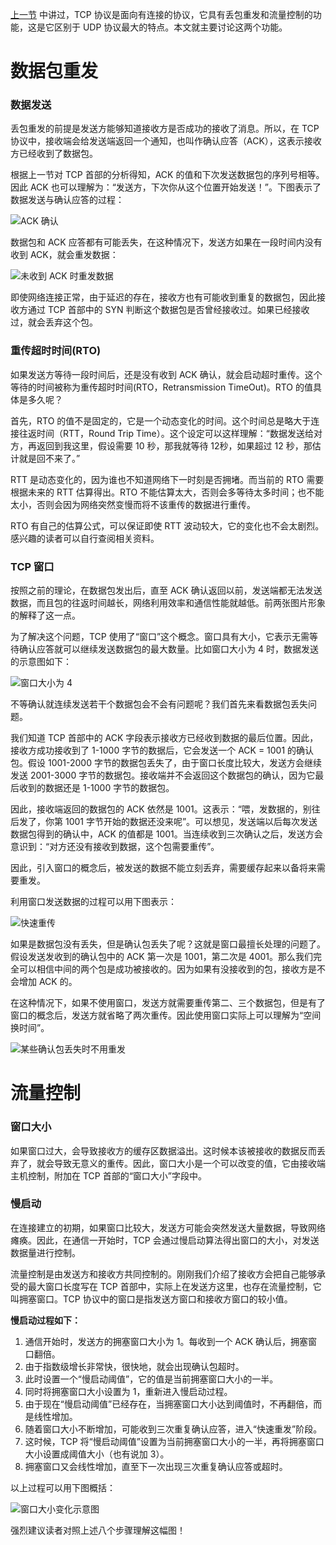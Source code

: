 [上一节](./tcp-ip-4.md) 中讲过，TCP 协议是面向有连接的协议，它具有丢包重发和流量控制的功能，这是它区别于 UDP 协议最大的特点。本文就主要讨论这两个功能。

# 数据包重发

### 数据发送

丢包重发的前提是发送方能够知道接收方是否成功的接收了消息。所以，在 TCP 协议中，接收端会给发送端返回一个通知，也叫作确认应答（ACK），这表示接收方已经收到了数据包。

根据上一节对 TCP 首部的分析得知，ACK 的值和下次发送数据包的序列号相等。因此 ACK 也可以理解为：“发送方，下次你从这个位置开始发送！”。下图表示了数据发送与确认应答的过程：

![ACK 确认](https://user-gold-cdn.xitu.io/2017/12/12/1604b4a42d1ce607?w=988&h=1006&f=png&s=120068)

数据包和 ACK 应答都有可能丢失，在这种情况下，发送方如果在一段时间内没有收到 ACK，就会重发数据：

![未收到 ACK 时重发数据](https://user-gold-cdn.xitu.io/2017/12/12/1604b4a429f16556?w=1000&h=1076&f=png&s=164930)

即使网络连接正常，由于延迟的存在，接收方也有可能收到重复的数据包，因此接收方通过 TCP 首部中的 SYN 判断这个数据包是否曾经接收过。如果已经接收过，就会丢弃这个包。

### 重传超时时间(RTO)

如果发送方等待一段时间后，还是没有收到 ACK 确认，就会启动超时重传。这个等待的时间被称为重传超时时间(RTO，Retransmission TimeOut)。RTO 的值具体是多久呢？

首先，RTO 的值不是固定的，它是一个动态变化的时间。这个时间总是略大于连接往返时间（RTT，Round Trip Time）。这个设定可以这样理解：“数据发送给对方，再返回到我这里，假设需要 10 秒，那我就等待 12秒，如果超过 12 秒，那估计就是回不来了。”

RTT 是动态变化的，因为谁也不知道网络下一时刻是否拥堵。而当前的 RTO 需要根据未来的 RTT 估算得出。RTO 不能估算太大，否则会多等待太多时间；也不能太小，否则会因为网络突然变慢而将不该重传的数据进行重传。

RTO 有自己的估算公式，可以保证即使 RTT 波动较大，它的变化也不会太剧烈。感兴趣的读者可以自行查阅相关资料。

### TCP 窗口

按照之前的理论，在数据包发出后，直至 ACK 确认返回以前，发送端都无法发送数据，而且包的往返时间越长，网络利用效率和通信性能就越低。前两张图片形象的解释了这一点。

为了解决这个问题，TCP 使用了“窗口”这个概念。窗口具有大小，它表示无需等待确认应答就可以继续发送数据包的最大数量。比如窗口大小为 4 时，数据发送的示意图如下：

![窗口大小为 4](https://user-gold-cdn.xitu.io/2017/12/12/1604b4a42d43f0b4?w=1108&h=936&f=png&s=255985)

不等确认就连续发送若干个数据包会不会有问题呢？我们首先来看数据包丢失问题。

我们知道 TCP 首部中的 ACK 字段表示接收方已经收到数据的最后位置。因此，接收方成功接收到了 1-1000 字节的数据后，它会发送一个 ACK = 1001 的确认包。假设 1001-2000 字节的数据包丢失了，由于窗口长度比较大，发送方会继续发送 2001-3000 字节的数据包。接收端并不会返回这个数据包的确认，因为它最后收到的数据还是 1-1000 字节的数据包。

因此，接收端返回的数据包的 ACK 依然是 1001。这表示：“喂，发数据的，别往后发了，你第 1001 字节开始的数据还没来呢”。可以想见，发送端以后每次发送数据包得到的确认中，ACK 的值都是 1001。当连续收到三次确认之后，发送方会意识到：“对方还没有接收到数据，这个包需要重传”。

因此，引入窗口的概念后，被发送的数据不能立刻丢弃，需要缓存起来以备将来需要重发。

利用窗口发送数据的过程可以用下图表示：

![快速重传](https://user-gold-cdn.xitu.io/2017/12/12/1604b4a429d0211f?w=1076&h=924&f=png&s=255604)

如果是数据包没有丢失，但是确认包丢失了呢？这就是窗口最擅长处理的问题了。假设发送发收到的确认包中的 ACK 第一次是 1001，第二次是 4001。那么我们完全可以相信中间的两个包是成功被接收的。因为如果有没接收到的包，接收方是不会增加 ACK 的。

在这种情况下，如果不使用窗口，发送方就需要重传第二、三个数据包，但是有了窗口的概念后，发送方就省略了两次重传。因此使用窗口实际上可以理解为“空间换时间”。

![某些确认包丢失时不用重发](https://user-gold-cdn.xitu.io/2017/12/12/1604b4a42edeb3ce?w=1240&h=849&f=png&s=231054)

# 流量控制

### 窗口大小

如果窗口过大，会导致接收方的缓存区数据溢出。这时候本该被接收的数据反而丢弃了，就会导致无意义的重传。因此，窗口大小是一个可以改变的值，它由接收端主机控制，附加在 TCP 首部的“窗口大小”字段中。

### 慢启动

在连接建立的初期，如果窗口比较大，发送方可能会突然发送大量数据，导致网络瘫痪。因此，在通信一开始时，TCP 会通过慢启动算法得出窗口的大小，对发送数据量进行控制。

流量控制是由发送方和接收方共同控制的。刚刚我们介绍了接收方会把自己能够承受的最大窗口长度写在 TCP 首部中，实际上在发送方这里，也存在流量控制，它叫拥塞窗口。TCP 协议中的窗口是指发送方窗口和接收方窗口的较小值。

**慢启动过程如下：**

1. 通信开始时，发送方的拥塞窗口大小为 1。每收到一个 ACK 确认后，拥塞窗口翻倍。
2. 由于指数级增长非常快，很快地，就会出现确认包超时。
3. 此时设置一个“慢启动阈值”，它的值是当前拥塞窗口大小的一半。
4. 同时将拥塞窗口大小设置为 1，重新进入慢启动过程。
5. 由于现在“慢启动阈值”已经存在，当拥塞窗口大小达到阈值时，不再翻倍，而是线性增加。
6. 随着窗口大小不断增加，可能收到三次重复确认应答，进入“快速重发”阶段。
7. 这时候，TCP 将“慢启动阈值”设置为当前拥塞窗口大小的一半，再将拥塞窗口大小设置成阈值大小（也有说加 3）。
8. 拥塞窗口又会线性增加，直至下一次出现三次重复确认应答或超时。

以上过程可以用下图概括：

![窗口大小变化示意图](https://user-gold-cdn.xitu.io/2017/12/12/1604b4a42ce0527d?w=1240&h=569&f=png&s=68021)

强烈建议读者对照上述八个步骤理解这幅图！